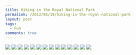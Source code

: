 ```yaml
---
title: Hiking in the Royal National Park
permalink: /2012/05/19/hiking-in-the-royal-national-park
layout: post
tags:
  - Fun
comments: true
---
```


<img src="./images/img_8620.jpg">
<img src="./images/img_8632.jpg">
<img src="./images/img_8641.jpg">
<img src="./images/img_8645.jpg">
<img src="./images/img_8690.jpg">
<img src="./images/img_8696.jpg">
<img src="./images/img_8697.jpg">
<img src="./images/img_8709.jpg">
<img src="./images/img_8722.jpg">
<img src="./images/img_8746.jpg">
<img src="./images/img_8747.jpg">
<img src="./images/img_8794.jpg">
<img src="./images/img_8798.jpg">
<img src="./images/img_8800.jpg">

